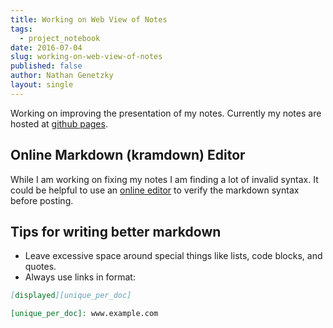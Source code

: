 ```yaml
---
title: Working on Web View of Notes
tags:
  - project_notebook
date: 2016-07-04
slug: working-on-web-view-of-notes
published: false
author: Nathan Genetzky
layout: single
---
```


Working on improving the presentation of my notes. Currently my notes are hosted
at [github pages][mm].

## Online Markdown (kramdown) Editor

While I am working on fixing my notes I am finding a lot of invalid syntax.
It could be helpful to use an [online editor][kramdown] to verify the markdown
syntax before posting.

## Tips for writing better markdown 

- Leave excessive space around special things like lists, code blocks, and quotes.
- Always use links in format:

```markdown
[displayed][unique_per_doc]

[unique_per_doc]: www.example.com
```

[mm]:  https://ngenetzky.github.io/minimal-mistakes/
[kramdown]: http://kramdown.herokuapp.com/

